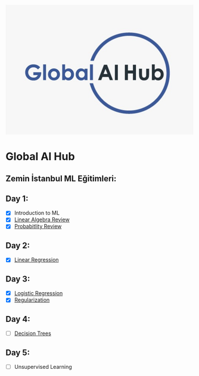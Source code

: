 ![](global.jpeg)

# Global AI Hub

## Zemin İstanbul ML Eğitimleri:

## Day 1:

- [x] Introduction to ML
- [x] [Linear Algebra Review](https://github.com/cobanov/zemin_istanbul/blob/master/Linear_Algebra.ipynb)
- [x] [Probabitlity Review](https://github.com/cobanov/zemin_istanbul/blob/master/probability.ipynb)

## Day 2:

- [x] [Linear Regression](https://github.com/cobanov/zemin_istanbul/blob/master/linear_regression.ipynb)

## Day 3:

- [x] [Logistic Regression](https://github.com/cobanov/zemin_istanbul/blob/master/logistic_regression.ipynb)
- [x] [Regularization](https://github.com/cobanov/zemin_istanbul/blob/master/regularization.ipynb)

## Day 4:

- [ ] [Decision Trees](https://github.com/cobanov/zemin_istanbul/blob/master/decision_trees.ipynb)

## Day 5:

- [ ] Unsupervised Learning
